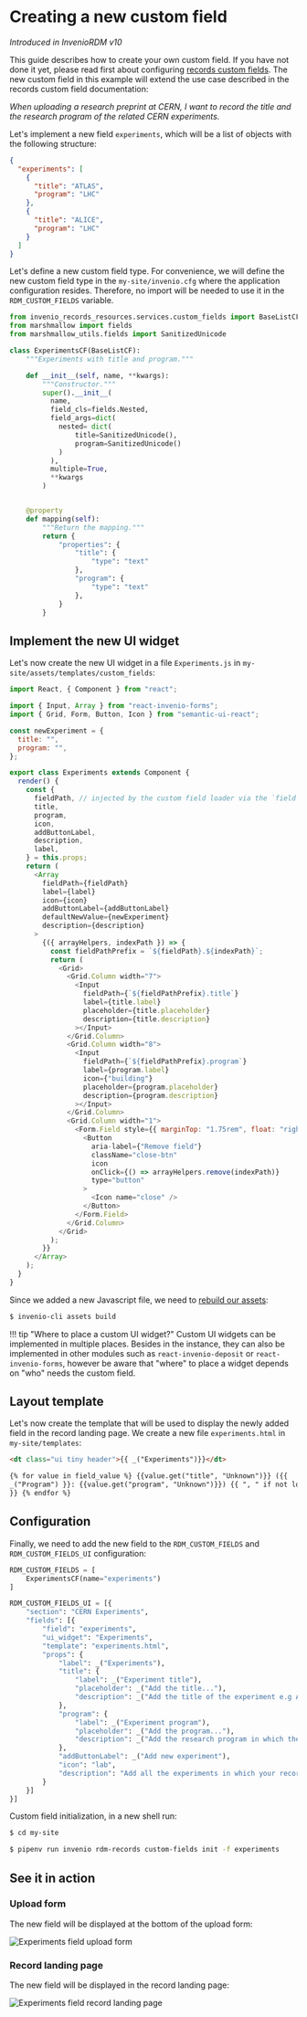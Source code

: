 # Creating a new custom field

*Introduced in InvenioRDM v10*

This guide describes how to create your own custom field. If you have not done it yet, please read first about configuring [records custom fields](../../customize/metadata/custom_fields/records.md).
The new custom field in this example will extend the use case described in the records custom field documentation:

_When uploading a research preprint at CERN, I want to record the title and the research program of the related CERN experiments._

Let's implement a new field `experiments`, which will be a list of objects with the following structure:

```json
{
  "experiments": [
    {
      "title": "ATLAS",
      "program": "LHC"
    },
    {
      "title": "ALICE",
      "program": "LHC"
    }
  ]
}
```

Let's define a new custom field type. For convenience, we will define the new custom field type in the `my-site/invenio.cfg` where the application configuration resides. Therefore, no import will be needed to use it in the `RDM_CUSTOM_FIELDS` variable.

```python
from invenio_records_resources.services.custom_fields import BaseListCF
from marshmallow import fields
from marshmallow_utils.fields import SanitizedUnicode

class ExperimentsCF(BaseListCF):
    """Experiments with title and program."""

    def __init__(self, name, **kwargs):
        """Constructor."""
        super().__init__(
          name,
          field_cls=fields.Nested,
          field_args=dict(
            nested= dict(
                title=SanitizedUnicode(),
                program=SanitizedUnicode()
            )
          ),
          multiple=True,
          **kwargs
        )


    @property
    def mapping(self):
        """Return the mapping."""
        return {
            "properties": {
                "title": {
                    "type": "text"
                },
                "program": {
                    "type": "text"
                },
            }
        }
```

## Implement the new UI widget

Let's now create the new UI widget in a file `Experiments.js` in `my-site/assets/templates/custom_fields`:

```javascript
import React, { Component } from "react";

import { Input, Array } from "react-invenio-forms";
import { Grid, Form, Button, Icon } from "semantic-ui-react";

const newExperiment = {
  title: "",
  program: "",
};

export class Experiments extends Component {
  render() {
    const {
      fieldPath, // injected by the custom field loader via the `field` config property
      title,
      program,
      icon,
      addButtonLabel,
      description,
      label,
    } = this.props;
    return (
      <Array
        fieldPath={fieldPath}
        label={label}
        icon={icon}
        addButtonLabel={addButtonLabel}
        defaultNewValue={newExperiment}
        description={description}
      >
        {({ arrayHelpers, indexPath }) => {
          const fieldPathPrefix = `${fieldPath}.${indexPath}`;
          return (
            <Grid>
              <Grid.Column width="7">
                <Input
                  fieldPath={`${fieldPathPrefix}.title`}
                  label={title.label}
                  placeholder={title.placeholder}
                  description={title.description}
                ></Input>
              </Grid.Column>
              <Grid.Column width="8">
                <Input
                  fieldPath={`${fieldPathPrefix}.program`}
                  label={program.label}
                  icon={"building"}
                  placeholder={program.placeholder}
                  description={program.description}
                ></Input>
              </Grid.Column>
              <Grid.Column width="1">
                <Form.Field style={{ marginTop: "1.75rem", float: "right" }}>
                  <Button
                    aria-label={"Remove field"}
                    className="close-btn"
                    icon
                    onClick={() => arrayHelpers.remove(indexPath)}
                    type="button"
                  >
                    <Icon name="close" />
                  </Button>
                </Form.Field>
              </Grid.Column>
            </Grid>
          );
        }}
      </Array>
    );
  }
}
```

Since we added a new Javascript file, we need to [rebuild our assets](../../customize/look-and-feel/theme.md#automatic-re-build):

```bash
$ invenio-cli assets build
```

!!! tip "Where to place a custom UI widget?"
    Custom UI widgets can be implemented in multiple places. Besides in the instance, they can also be implemented in other modules such as
    `react-invenio-deposit` or `react-invenio-forms`, however be aware that "where" to place a widget depends on "who" needs the custom field.

## Layout template

Let's now create the template that will be used to display the newly added field in the record landing page. We create a new file `experiments.html` in `my-site/templates`:

```html
<dt class="ui tiny header">{{ _("Experiments")}}</dt>

{% for value in field_value %} {{value.get("title", "Unknown")}} ({{
_("Program") }}: {{value.get("program", "Unknown")}}) {{ ", " if not loop.last
}} {% endfor %}
```

## Configuration

Finally, we need to add the new field to the `RDM_CUSTOM_FIELDS` and `RDM_CUSTOM_FIELDS_UI` configuration:

```python
RDM_CUSTOM_FIELDS = [
    ExperimentsCF(name="experiments")
]

RDM_CUSTOM_FIELDS_UI = [{
    "section": "CERN Experiments",
    "fields": [{
        "field": "experiments",
        "ui_widget": "Experiments",
        "template": "experiments.html",
        "props": {
            "label": _("Experiments"),
            "title": {
                "label": _("Experiment title"),
                "placeholder": _("Add the title..."),
                "description": _("Add the title of the experiment e.g ATLAS")
            },
            "program": {
                "label": _("Experiment program"),
                "placeholder": _("Add the program..."),
                "description": _("Add the research program in which the experiment belongs to e.g LHC")
            },
            "addButtonLabel": _("Add new experiment"),
            "icon": "lab",
            "description": "Add all the experiments in which your record belongs to."
        }
    }]
}]
```

Custom field initialization, in a new shell run:

```bash
$ cd my-site

$ pipenv run invenio rdm-records custom-fields init -f experiments
```

## See it in action

### Upload form

The new field will be displayed at the bottom of the upload form:

![Experiments field upload form](../img/new_custom_field_upload_form.png)

### Record landing page

The new field will be displayed in the record landing page:

![Experiments field record landing page](../img/new_custom_field_landing_page.png)
